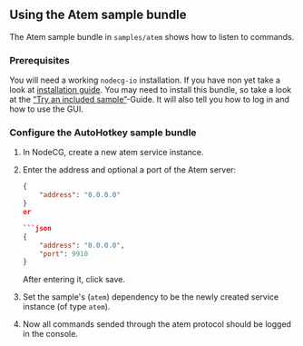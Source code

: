 ## Using the Atem sample bundle

The Atem sample bundle in `samples/atem` shows how to listen to commands.

### Prerequisites

You will need a working `nodecg-io` installation. If you have non yet take a
look at [installation guide](../getting_started/install.md). You may need to
install this bundle, so take a look at the
[“Try an included sample”](../getting_started/try_example_bundle.md)-Guide. It
will also tell you how to log in and how to use the GUI.


### Configure the AutoHotkey sample bundle

1. In NodeCG, create a new atem service instance.
2. Enter the address and optional a port of the Atem server:

    ```json
    {
        "address": "0.0.0.0"
    }
    or

    ```json
    {
        "address": "0.0.0.0",
        "port": 9910
    }
    ```

    After entering it, click save.

3. Set the sample's (`atem`) dependency to be the newly created
   service instance (of type `atem`).
4. Now all commands sended through the atem protocol should be logged in the console.

